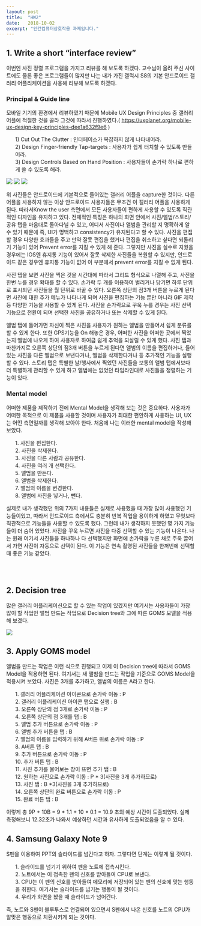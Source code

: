 ```yaml
---
layout: post
title:  "HW2"
date:   2018-10-02
excerpt: "인간컴퓨터상호작용 과제입니다."
---
```


## 1. Write a short “interface review”
<p>
    이번엔 사진 정렬 프로그램을 가지고 리뷰를 해 보도록 하겠다. 교수님이 올려 주신 사이트에도 물론 좋은 프로그램들이 많지만 
    나는 내가 가진 갤럭시 S8의 기본 안드로이드 갤러리 어플리케이션을 사용해 리뷰해 보도록 하겠다.
</p>

### Principal & Guide line
<p>
    모바일 기기의 환경에서 리뷰하였기 때문에 Mobile UX Design Principles 중 갤러리 어플에 적절한 것을 골라 그것에 따라서 진행하였다.( <a href="https://uxplanet.org/mobile-ux-design-key-principles-dee1a632f9e6">https://uxplanet.org/mobile-ux-design-key-principles-dee1a632f9e6</a> )<br>
    <ul>
1)	Cut Out The Clutter
: 인터페이스가 복잡하지 않게 나타내어라.<br>
2)	Design Finger-friendly Tap-targets
: 사용자가 쉽게 터치할 수 있도록 만들어라.<br>
3)	Design Controls Based on Hand Position
: 사용자들이 손가락 하나로 편하게 쓸 수 있도록 해라. <br>
        </ul>
</p>
<img src="https://user-images.githubusercontent.com/38854597/46342021-b467af00-c674-11e8-8c95-75a47dbd8183.png">
<img src="https://user-images.githubusercontent.com/38854597/46342083-d9f4b880-c674-11e8-8f0b-f3fec2f5e240.jpg">
<img src="https://user-images.githubusercontent.com/38854597/46342110-e9740180-c674-11e8-8243-8a6ab9ffd7d3.jpg">
<p>
    위 사진들은 안드로이드에 기본적으로 들어있는 갤러리 어플을 capture한 것이다. 다른 어플을 사용하지 않는 이상 안드로이드 사용자들은 무조건 이 갤러리 어플을 사용하게 된다. 따라서Know the user 측면에서 모든 사용자들이 편하게 사용할 수 있도록 직관적인 디자인을 유지하고 있다. 전체적인 특징은 하나의 화면 안에서 사진/앨범/스토리/공유 탭을 마음대로 돌아다닐 수 있고, 어디서 사진이나 앨범을 관리할 지 명확하게 알 수 있기 때문에 즉, UI가 명백하고 consistency가 유지된다고 할 수 있다. 사진을 편집할 경우 다양한 효과들을 주고 만약 잘못 편집을 했거나 편집을 취소하고 싶다면 되돌리기 기능이 있어 Prevent error를 지킬 수 있게 해 준다. 그렇지만 사진을 실수로 지웠을 경우에는 IOS엔 휴지통 기능이 있어서 잘못 삭제한 사진들을 복원할 수 있지만, 안드로이드 같은 경우엔 휴지통 기능이 없어 이 부분에서 prevent error를 지킬 수 없게 된다. 

사진 탭을 보면 사진을 찍은 것을 시간대에 따라서 그리드 형식으로 나열해 주고, 사진을 한번 누를 경우 확대를 할 수 있다. 손가락 두 개를 이용하여 벌리거나 당기면 하루 단위로 표시되던 사진들을 월 단위로 바꿀 수 있다. 오른쪽 상단의 점3개 버튼을 누르게 된다면 사진에 대한 추가 메뉴가 나타나게 되며 사진을 편집하는 기능 뿐만 아니라 GIF 제작 등 다양한 기능을 사용할 수 있게 된다. 사진을 손가락으로 꾸욱 누를 경우는 사진 선택 기능으로 전환이 되며 선택한 사진을 공유하거나 또는 삭제할 수 있게 된다. 

앨범 탭에 들어가면 자신이 찍은 사진을 사용자가 원하는 앨범을 만들어서 쉽게 분류를 할 수 있게 한다. 또한 GPS기능을 On 해놓은 경우, 어떠한 사진을 어떠한 곳에서 찍었는지 앨범에 나오게 하여 사용자로 하여금 쉽게 추억을 되살릴 수 있게 했다. 사진 탭과 마찬가지로 오른쪽 상단의 점3개 버튼을 누르게 된다면 앨범의 이름을 편집하거나, 들어 있는 사진을 다른 앨범으로 보낸다거나, 앨범을 삭제한다거나 등 추가적인 기능을 실행할 수 있다. 
스토리 탭은 특별한 날/행사에서 찍었던 사진들을 보통의 앨범 탭에서보다 더 특별하게 관리할 수 있게 하고 앨범에는 없었던 타임라인대로 사진들을 정렬하는 기능이 있다.
</p>

### Mental model
<p>
어떠한 제품을 제작하기 전에 Mental Model을 생각해 보는 것은 중요하다. 사용자가 어떠한 목적으로 이 제품을 사용할 것이며 사용자가 최대한 편안하게 사용하는 UI, UX는 어떤 측면일까를 생각해 보아야 한다. 
처음에 나는 이러한 mental model을 작성해 보았다.
<ul>
1.	사진을 편집한다.<br>
2.	사진을 삭제한다.<br>
3.	사진을 다른 사람과 공유한다.<br>
4.	사진을 여러 개 선택한다.<br>
5.	앨범을 만든다.<br>
6.	앨범을 삭제한다.<br>
7.	앨범의 이름을 변경한다.<br>
8.	앨범에 사진을 넣거나, 뺀다.<br>
</ul>
실제로 내가 생각했던 위의 7가지 내용들은 실제로 사용했을 때 가장 많이 사용했던 기능들이었고, 따라서 안드로이드 측에서도 충분히 반복 작업을 용이하게 하였고 무엇보다 직관적으로 기능들을 사용할 수 있도록 했다. 그런데 내가 생각하지 못했던 몇 가지 기능들이 더 숨어 있었다. 사진을 꾸욱 누르면 사진을 다중 선택할 수 있는 기능이 나온다. 나는 원래 여기서 사진들을 하나하나 다 선택했지만 화면에 손가락을 누른 채로 주욱 끌어서 가면 사진이 자동으로 선택이 된다. 이 기능은 연속 촬영된 사진들을 한꺼번에 선택할 때 좋은 기능 같았다.
</p>
<br><br>

## 2. Decision tree
<p>
    많은 갤러리 어플리케이션으로 할 수 있는 작업이 있겠지만 여기서는 사용자들이 가장 많이 할 작업인 앨범 만드는 작업으로 Decision tree와 그에 따른 GOMS 모델을 적용해 보겠다. 
</p>
<img src="https://user-images.githubusercontent.com/38854597/46342641-44f2bf00-c676-11e8-95ef-6d7e4f302502.png"><br>

## 3. Apply GOMS model
<p>
    앨범을 만드는 작업은 이런 식으로 진행되고 이제 이 Decision tree에 따라서 GOMS Model을 적용하면 된다. 여기서는 새 앨범을 만드는 작업을 기준으로 GOMS Model을 적용시켜 보았다. 사진은 3개를 추가하고, 앨범의 이름은 A라고 한다.
<ul>
1.	갤러리 어플리케이션 아이콘으로 손가락 이동 : P<br>
2.	갤러리 어플리케이션 아이콘 탭으로 실행 : B<br>
3.	오른쪽 상단의 점 3개로 손가락 이동 : P<br>
4.	오른쪽 상단의 점 3개를 탭 : B<br>
5.	앨범 추가 버튼으로 손가락 이동 : P<br>
6.	앨범 추가 버튼을 탭 : B<br>
7.	앨범의 이름을 입력하기 위해 A버튼 위로 손가락 이동 : P<br>
8.	A버튼 탭 : B<br>
9.	추가 버튼으로 손가락 이동 : P<br>
10.	추가 버튼 탭 : B<br>
11.	사진 추가를 물어보는 창이 뜨면 추가 탭 : B<br>
12.	원하는 사진으로 손가락 이동 : P * 3(사진을 3개 추가하므로)<br>
13.	사진 탭 : B *3(사진을 3개 추가하므로)<br>
14.	오른쪽 상단의 완료 버튼으로 손가락 이동 : P<br>
15.	완료 버튼 탭 : B<br>
</ul>
이렇게 총 9P + 10B = 9 * 1.1 + 10 * 0.1 = 10.9 초의 예상 시간이 도출되었다. 실제 측정해보니 12.32초가 나와서 예상하던 시간과 유사하게 도출되었음을 알 수 있다.
</p>

## 4. Samsung Galaxy Note 9
<p>
    S펜을 이용하여 PPT의 슬라이드를 넘긴다고 하자. 그렇다면 단계는 이렇게 될 것이다.
    <ul>
1.	슬라이드를 넘기기 위하여 펜을 노트에 접촉시킨다. <br>
2.	노트에서는 이 접촉한 펜의 신호를 받아들여 CPU로 보낸다.<br>
3.	CPU는 이 펜의 신호를 받아들여 메모리에 저장되어 있는 펜의 신호에 맞는 행동을 취한다. 여기서는 슬라이드를 넘기는 행동이 될 것이다.<br>
4.	우리가 화면을 봤을 때 슬라이드가 넘어간다.<br>
</ul>
즉, 노트와 S펜이 블루투스로 연결되어 있으면서 S펜에서 나온 신호를 노트의 CPU가 알맞은 행동으로 치환시키게 되는 것이다.<br>

</p>
